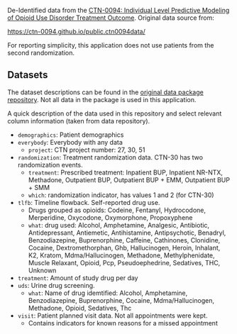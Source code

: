 <!-- text used in the application for the about tab-->

De-Identified data from the
[CTN-0094: Individual Level Predictive Modeling of Opioid Use Disorder Treatment Outcome](https://ctnlibrary.org/protocol/ctn0094/).
Original data source from:

<https://ctn-0094.github.io/public.ctn0094data/>

For reporting simplicity,
this application does not use patients from the second randomization.

## Datasets

The dataset descriptions can be found in the
[original data package repository](https://ctn-0094.github.io/public.ctn0094data/reference/index.html).
Not all data in the package is used in this application.

A quick description of the data used in this repository and select relevant column information (taken from data repository).

- `demographics`: Patient demographics
- `everybody`: Everybody with any data
    - `project`: CTN project number: 27, 30, 51
- `randomization`: Treatment randomization data. CTN-30 has two randomization events.
    - `treatment`: Prescribed treatment: Inpatient BUP, Inpatient NR-NTX, Methadone, Outpatient BUP, Outpatient BUP + EMM, Outpatient BUP + SMM
    - `which`: randomization indicator, has values 1 and 2 (for CTN-30)
- `tlfb`: Timeline flowback. Self-reported drug use.
    - Drugs grouped as opioids: Codeine, Fentanyl, Hydrocodone, Merperidine, Oxycodone, Oxymorphone, Propoxyphene
    - `what`: drug used: Alcohol, Amphetamine, Analgesic, Antibiotic, Antidepressant, Antiemetic, Antihistamine, Antipsychotic, Benadryl, Benzodiazepine, Buprenorphine, Caffeine, Cathinones, Clonidine, Cocaine, Dextromethorphan, Ghb, Hallucinogen, Heroin, Inhalant, K2, Kratom, Mdma/Hallucinogen, Methadone, Methylphenidate, Muscle Relaxant, Opioid, Pcp, Pseudoephedrine, Sedatives, THC, Unknown
- `treatment`: Amount of study drug per day
- `uds`: Urine drug screening.
    - `what`: Name of drug idemtified: Alcohol, Amphetamine, Benzodiazepine, Buprenorphine, Cocaine, Mdma/Hallucinogen, Methadone, Opioid, Sedatives, Thc
- `visit`: Patient planned visit data. Not all appointments were kept.
    - Contains indicators for known reasons for a missed appointment
